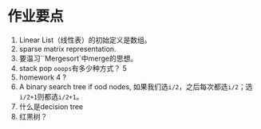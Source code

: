 # 作业要点

1. Linear List（线性表）的初始定义是数组。
2. sparse matrix representation.
3. 要温习``Mergesort`中merge的思想。
4. stack pop `ooops`有多少种方式？   5
5. homework 4 ?
6. A binary search tree if ood nodes, 如果我们选`i/2`，之后每次都选`i/2`；选`i/2+1`则都选`i/2+1`。
7. 什么是decision tree
8. 红黑树？
